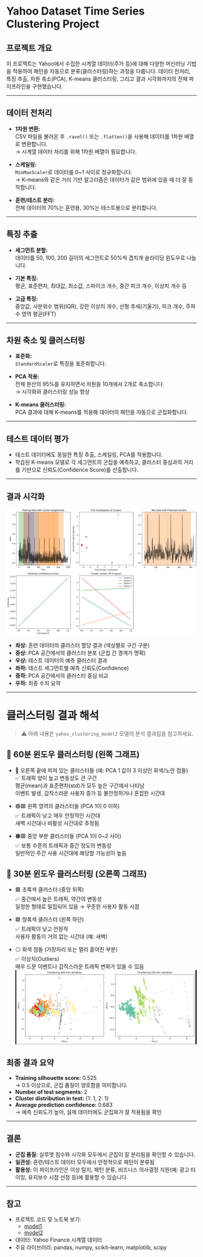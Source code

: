 # Yahoo Dataset Time Series Clustering Project

## 프로젝트 개요

이 프로젝트는 Yahoo에서 수집한 시계열 데이터(주가 등)에 대해 다양한 머신러닝 기법을 적용하여 패턴을 자동으로 분류(클러스터링)하는 과정을 다룹니다. 데이터 전처리, 특징 추출, 차원 축소(PCA), K-means 클러스터링, 그리고 결과 시각화까지의 전체 파이프라인을 구현했습니다.

---

## 데이터 전처리

- **1차원 변환:**  
  CSV 파일을 불러온 후 `.ravel()` 또는 `.flatten()`을 사용해 데이터를 1차원 배열로 변환합니다.  
  → 시계열 데이터 처리를 위해 1차원 배열이 필요합니다.

- **스케일링:**  
  `MinMaxScaler`로 데이터를 0~1 사이로 정규화합니다.  
  → K-means와 같은 거리 기반 알고리즘은 데이터가 같은 범위에 있을 때 더 잘 동작합니다.

- **훈련/테스트 분리:**  
  전체 데이터의 70%는 훈련용, 30%는 테스트용으로 분리합니다.

---

## 특징 추출

- **세그먼트 분할:**  
  데이터를 50, 100, 200 길이의 세그먼트로 50%씩 겹치게 슬라이딩 윈도우로 나눕니다.

- **기본 특징:**  
  평균, 표준편차, 최대값, 최소값, 스파이크 개수, 중간 피크 개수, 이상치 개수 등

- **고급 특징:**  
  중앙값, 사분위수 범위(IQR), 강한 이상치 개수, 선형 추세(기울기), 피크 개수, 주파수 영역 평균(FFT)

---

## 차원 축소 및 클러스터링

- **표준화:**  
  `StandardScaler`로 특징을 표준화합니다.

- **PCA 적용:**  
  전체 분산의 95%를 유지하면서 차원을 10개에서 2개로 축소합니다.  
  → 시각화와 클러스터링 성능 향상

- **K-means 클러스터링:**  
  PCA 결과에 대해 K-means를 적용해 데이터의 패턴을 자동으로 군집화합니다.

---

## 테스트 데이터 평가

- 테스트 데이터에도 동일한 특징 추출, 스케일링, PCA를 적용합니다.
- 학습된 K-means 모델로 각 세그먼트의 군집을 예측하고, 클러스터 중심과의 거리를 기반으로 신뢰도(Confidence Score)를 산출합니다.

---

## 결과 시각화

![시각화](yahoo_result.png)

- **좌상:** 훈련 데이터의 클러스터 할당 결과 (색상별로 구간 구분)
- **중상:** PCA 공간에서의 클러스터 분포 (군집 간 경계가 명확)
- **우상:** 테스트 데이터의 예측 클러스터 결과
- **좌하:** 테스트 세그먼트별 예측 신뢰도(Confidence)
- **중하:** PCA 공간에서의 클러스터 중심 비교
- **우하:** 최종 수치 요약

---

# 클러스터링 결과 해석  
> ⚠️ 아래 내용은 `yahoo_clustering_model2` 모델의 분석 결과임을 참고하세요.

## 📍 60분 윈도우 클러스터링 (왼쪽 그래프)

- 🔴 오른쪽 끝에 퍼져 있는 클러스터들 (예: PCA 1 값이 3 이상인 회색/노란 점들)  
  ✅ 트래픽 양이 높고 변동성도 큰 구간  
  평균(mean)과 표준편차(std)가 모두 높은 구간에서 나타남  
  이벤트 발생, 갑작스러운 사용자 증가 등 불안정하거나 혼잡한 시간대

- 🟢🟦 왼쪽 영역의 클러스터들 (PCA 1이 0 이하)  
  ✅ 트래픽이 낮고 매우 안정적인 시간대  
  새벽 시간대나 비활성 시간대로 추정됨

- 🟠🟥 중앙 부분 클러스터들 (PCA 1이 0~2 사이)  
  ✅ 보통 수준의 트래픽과 중간 정도의 변동성  
  일반적인 주간 사용 시간대에 해당할 가능성이 높음

## 📍 30분 윈도우 클러스터링 (오른쪽 그래프)

- 🟩 초록색 클러스터 (중앙 위쪽)  
  ✅ 중간에서 높은 트래픽, 약간의 변동성  
  일정한 형태로 밀집되어 있음 → 꾸준한 사용자 활동 시점

- 🟦 청록색 클러스터 (왼쪽 하단)  
  ✅ 트래픽이 낮고 안정적  
  사용자 활동이 거의 없는 시간대 (예: 새벽)

- ⚪ 회색 점들 (가장자리 또는 멀리 흩어진 부분)  
  ✅ 이상치(Outliers)  
  매우 드문 이벤트나 갑작스러운 트래픽 변화가 있을 수 있음
  ![시각화](yahoo_result2.png)

## 최종 결과 요약

- **Training silhouette score:** 0.525  
  → 0.5 이상으로, 군집 품질이 양호함을 의미합니다.
- **Number of test segments:** 2
- **Cluster distribution in test:** {1: 1, 2: 1}
- **Average prediction confidence:** 0.683  
  → 예측 신뢰도가 높아, 실제 데이터에도 군집화가 잘 적용됨을 확인

---

## 결론

- **군집 품질:** 실루엣 점수와 시각화 모두에서 군집이 잘 분리됨을 확인할 수 있습니다.
- **일관성:** 훈련/테스트 데이터 모두에서 안정적으로 패턴이 분류됨
- **활용성:** 이 파이프라인은 이상 탐지, 패턴 분류, 비즈니스 의사결정 지원(예: 광고 타이밍, 유지보수 시점 선정 등)에 활용할 수 있습니다.

---

## 참고

- 프로젝트 코드 및 노트북 보기:
  - [model1](https://github.com/asyraf34/yahoo_dataset_documentation/blob/main/yahoo_clustering_model1.ipynb)
  - [model2](https://github.com/asyraf34/yahoo_dataset_documentation/blob/main/yahoo_clustering_model2.ipynb)
- 데이터: Yahoo Finance 시계열 데이터
- 주요 라이브러리: pandas, numpy, scikit-learn, matplotlib, scipy

